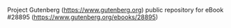 Project Gutenberg (https://www.gutenberg.org) public repository for eBook #28895 (https://www.gutenberg.org/ebooks/28895)
